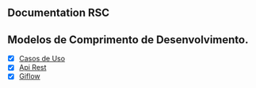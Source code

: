 ## Documentation RSC

## Modelos de Comprimento de Desenvolvimento.

- [x] [Casos de Uso](./project/readme.md)
- [x] [Api Rest](./restapi/readme.md)
- [x] [Giflow](./gitflow/README.md)